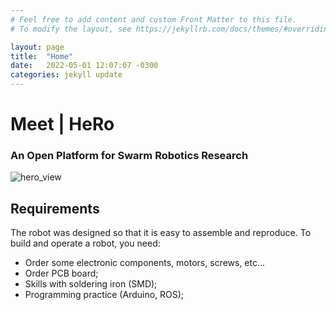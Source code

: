 ```yaml
---
# Feel free to add content and custom Front Matter to this file.
# To modify the layout, see https://jekyllrb.com/docs/themes/#overriding-theme-defaults

layout: page
title:  "Home"
date:   2022-05-01 12:07:07 -0300
categories: jekyll update
---
```

<!-- Inserir texto em markdown para a página home -->
<div>
  <h1>Meet | HeRo</h1>
  <h3>An Open Platform for Swarm Robotics Research</h3>
</div>

![hero_view](https://user-images.githubusercontent.com/14208261/164282588-12616cae-14fd-46a3-98aa-fb93370dcca4.png)


## Requirements
The robot was designed so that it is easy to assemble and reproduce. To build and operate a robot, you need:

- Order some electronic components, motors, screws, etc...
- Order PCB board;
- Skills with soldering iron (SMD);
- Programming practice (Arduino, ROS);
